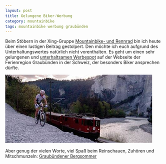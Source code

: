 ```yaml
---
layout: post
title: Gelungene Biker-Werbung
category: mountainbike
tags: mountainbike werbung graubünden
---
```


Beim Stöbern in der Xing-Gruppe [Mountainbike- und Rennrad](https://www.xing.com/net/mountainbike) bin ich heute über einen lustigen Beitrag gestolpert. Den möchte ich euch aufgrund des Unterhaltungswertes natürlich nicht vorenthalten. Es geht um einen sehr gelungenen und [unterhaltsamen Werbespot](http://www.youtube.com/watch?v=ZVRfwCSmTtI) auf der Webseite der Ferienregion Graubünden in der Schweiz, der besonders Biker ansprechen dürfte.

![Graubünden](/images/2008-10-11/graubuenden.jpg)

Aber genug der vielen Worte, viel Spaß beim Reinschauen, Zuhören und Mitschmunzeln: [Graubündener Bergsommer](http://www.youtube.com/watch?v=ZVRfwCSmTtI)
